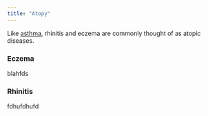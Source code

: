 ```yaml
---
title: "Atopy"
---
```


Like [asthma](cause-effect-affect/Asthma), rhinitis and eczema are commonly thought of as atopic diseases. 


### Eczema
blahfds

### Rhinitis

fdhufdhufd
